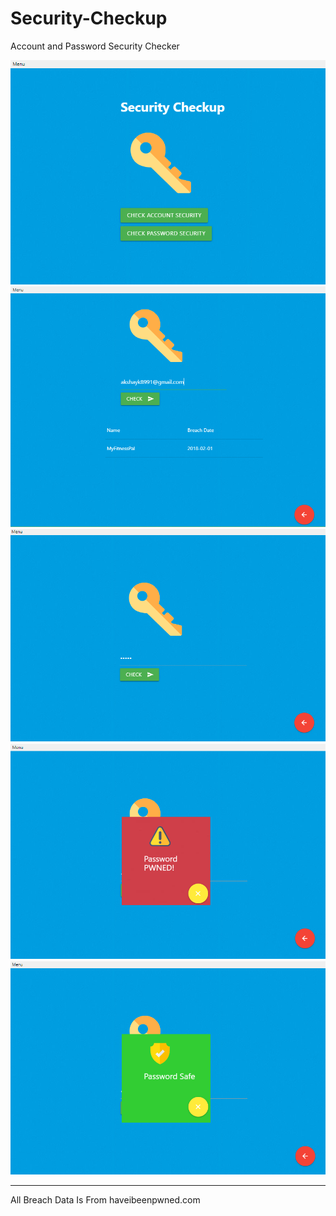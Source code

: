 # Security-Checkup
Account and Password Security Checker

![home screenshot](/assets/images/screenshots/home.PNG)
![account screenshot](/assets/images/screenshots/account.PNG)
![password screenshot](/assets/images/screenshots/password.PNG)
![pwned screenshot](/assets/images/screenshots/pwned.PNG)
![safe screenshot](/assets/images/screenshots/safe.PNG)

---

All Breach Data Is From haveibeenpwned.com
